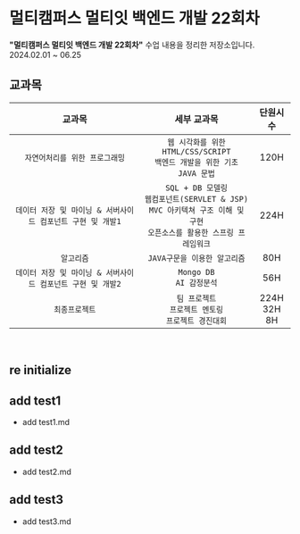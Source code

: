 # 멀티캠퍼스 멀티잇 백엔드 개발 22회차

**"멀티캠퍼스 멀티잇 백엔드 개발 22회차"** 수업 내용을 정리한 저장소입니다.<br>
2024.02.01 ~ 06.25
<br>


## 교과목

| 교과목 | 세부 교과목 | 단원시수 |
|:---:|:---:|:---:|
| `자연어처리를 위한 프로그래밍` | `웹 시각화를 위한 HTML/CSS/SCRIPT`<br>`백엔드 개발을 위한 기초 JAVA 문법`| 120H |
| `데이터 저장 및 마이닝 & 서버사이드 컴포넌트 구현 및 개발1` | `SQL + DB 모델링`<br>`웹컴포넌트(SERVLET & JSP)`<br>`MVC 아키텍쳐 구조 이해 및 구현`<br>`오픈소스를 활용한 스프링 프레임워크` | 224H |
| `알고리즘` | `JAVA구문을 이용한 알고리즘` | 80H |
| `데이터 저장 및 마이닝 & 서버사이드 컴포넌트 구현 및 개발2` | `Mongo DB`<br>`AI 감정분석` | 56H |
| `최종프로젝트` | `팀 프로젝트`<br>`프로젝트 멘토링`<br>`프로젝트 경진대회` | 224H<br>32H<br>8H |

<br>

## re initialize

## add test1
- add test1.md
## add test2
- add test2.md
## add test3
- add test3.md
